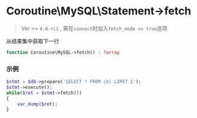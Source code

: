 # Coroutine\MySQL\Statement->fetch

> Ver >= `4.0-rc1` , 需在`connect`时加入`fetch_mode => true`选项

从结果集中获取下一行

```php
function Coroutine\MySQL->fetch() : ?array
```

### 示例
```php
$stmt = $db->prepare('SELECT * FROM ckl LIMIT 1');
$stmt->execute();
while($ret = $stmt->fetch())
{
	var_dump($ret);
}
```